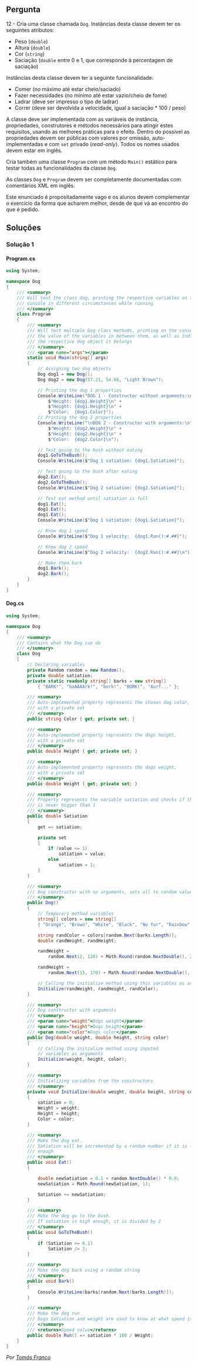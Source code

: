 ## Pergunta

12 - Cria uma classe chamada `Dog`. Instâncias desta classe devem ter os
seguintes atributos:

* Peso (`double`)
* Altura (`double`)
* Cor (`string`)
* Saciação (`double` entre 0 e 1, que corresponde à percentagem de saciação)

Instâncias desta classe devem ter a seguinte funcionalidade:

* Comer (no máximo até estar cheio/saciado)
* Fazer necessidades (no mínimo até estar vazio/cheio de fome)
* Ladrar (deve ser impresso o tipo de ladrar)
* Correr (deve ser devolvida a velocidade, igual a saciação * 100 / peso)

A classe deve ser implementada com as variáveis de instância, propriedades,
construtores e métodos necessários para atingir estes requisitos, usando as
melhores práticas para o efeito. Dentro do possível as propriedades devem ser
públicas com valores por omissão, auto-implementadas e com `set` privado
(_read-only_). Todos os nomes usados devem estar em inglês.

Cria também uma classe `Program` com um método `Main()` estático para testar
todas as funcionalidades da classe `Dog`.

As classes `Dog` e `Program` devem ser completamente documentadas com
comentários XML em inglês.

Este enunciado é propositadamente vago e os alunos devem complementar o
exercício da forma que acharem melhor, desde de que vá ao encontro do que é
pedido.

## Soluções

### Solução 1

#### Program.cs

```cs
using System;

namespace Dog
{
    /// <summary>
    /// Will test the class dog, printing the respective variables on the 
    /// console in different circumstances while running 
    /// </summary>
    class Program
    {
        /// <summary>
        /// Will test multiple Dog class methods, printing on the console 
        /// the value of the variables in between them, as well as indicating
        /// the respective dog object it belongs
        /// </summary>
        /// <param name="args"></param>
        static void Main(string[] args)
        {
            // Assigning two dog objects
            Dog dog1 = new Dog();
            Dog dog2 = new Dog(57.21, 54.66, "Light Brown");

            // Printing the dog 1 properties
            Console.WriteLine("DOG 1 - Constructor without arguments:\n" +
                $"Weight: {dog1.Weight}\n" +
                $"Height: {dog1.Height}\n" +
                $"Color:  {dog1.Color}");
            // Printing the dog 2 properties
            Console.WriteLine("\nDOG 2 - Constructor with arguments:\n" +
                $"Weight: {dog2.Weight}\n" +
                $"Height: {dog2.Height}\n" +
                $"Color:  {dog2.Color}\n");

            // Test going to the bush without eating
            dog1.GoToTheBush();
            Console.WriteLine($"Dog 1 satiation: {dog1.Satiation}");

            // Test going to the bush after eating
            dog2.Eat();
            dog2.GoToTheBush();
            Console.WriteLine($"Dog 2 satiation: {dog2.Satiation}");

            // Test eat method until satiation is full
            dog1.Eat();
            dog1.Eat();
            dog1.Eat();
            Console.WriteLine($"Dog 1 satiation: {dog1.Satiation}");

            // Know dog 1 speed
            Console.WriteLine($"Dog 1 velocity:  {dog1.Run():#.##}");

            // Know dog 2 speed
            Console.WriteLine($"Dog 2 velocity:  {dog2.Run():#.##}\n");

            // Make them bark
            dog1.Bark();
            dog2.Bark();
        }
    }
}
```

#### Dog.cs

```cs
using System;

namespace Dog
{
    /// <summary>
    /// Contains what the Dog can do
    /// </summary>
    class Dog
    {
        // Declaring variables
        private Random random = new Random();
        private double satiation;
        private static readonly string[] barks = new string[]
            { "BARK!", "baAAAArk!", "bork!", "BORK!", "Aurf..." };

        /// <summary>
        /// Auto-implemented property represents the chosen dog color, 
        /// with a private set
        /// </summary>
        public string Color { get; private set; }

        /// <summary>
        /// Auto-implemented property represents the dogs height, 
        /// with a private set
        /// </summary>
        public double Height { get; private set; }

        /// <summary>
        /// Auto-implemented property represents the dogs weight, 
        /// with a private set
        /// </summary>
        public double Weight { get; private set; }

        /// <summary>
        /// Property represents the variable satiation and checks if the value
        /// is never bigger than 1
        /// </summary>
        public double Satiation
        {
            get => satiation;

            private set
            {
                if (value <= 1)
                    satiation = value;
                else
                    satiation = 1;
            }
        }

        /// <summary>
        /// Dog constructor with no arguments, sets all to random values
        /// </summary>
        public Dog()
        {
            // Temporary method variables
            string[] colors = new string[]
            { "Orange", "Brown", "White", "Black", "No fur", "Rainbow" };

            string randColor = colors[random.Next(barks.Length)];
            double randWeight, randHeight;

            randWeight =
                random.Next(2, 120) + Math.Round(random.NextDouble(), 2);

            randHeight =
                random.Next(15, 170) + Math.Round(random.NextDouble(), 2);

            // Calling the initialize method using this variables as arguments
            Initialize(randWeight, randHeight, randColor);
        }

        /// <summary>
        /// Dog constructor with arguments
        /// </summary>
        /// <param name="weight">Dogs weight</param>
        /// <param name="height">Dogs height</param>
        /// <param name="color">Dogs color</param>
        public Dog(double weight, double height, string color)
        {
            // Calling the initialize method using inputed
            // variables as arguments
            Initialize(weight, height, color);
        }

        /// <summary>
        /// Initializing variables from the constructors  
        /// </summary>
        private void Initialize(double weight, double height, string color)
        {
            satiation = 0;
            Weight = weight;
            Height = height;
            Color = color;
        }

        /// <summary>
        /// Make the dog eat.
        /// Satiation will be incremented by a random number if it is low 
        /// enough
        /// </summary>
        public void Eat()
        {

            double newSatiation = 0.1 + random.NextDouble() * 0.8;
            newSatiation = Math.Round(newSatiation, 1);

            Satiation += newSatiation;
        }

        /// <summary>
        /// Make the dog go to the bush.
        /// If satiation is high enough, it is divided by 2
        /// </summary>
        public void GoToTheBush()
        {
            if (Satiation >= 0.1)
                Satiation /= 2;
        }

        /// <summary>
        /// Make the dog bark using a random string
        /// </summary>
        public void Bark()
        {
            Console.WriteLine(barks[random.Next(barks.Length)]);
        }

        /// <summary>
        /// Make the dog run
        /// Dogs Satiation and weight are used to know at what speed it can go
        /// </summary>
        /// <returns>Speed value</returns>
        public double Run() => satiation * 100 / Weight;
    }
}
```

*Por [Tomás Franco](https://github.com/ThomasFranque)*